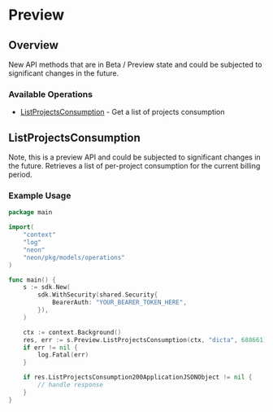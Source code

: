 # Preview

## Overview

New API methods that are in Beta / Preview state and could be subjected to significant changes in the future.

### Available Operations

* [ListProjectsConsumption](#listprojectsconsumption) - Get a list of projects consumption

## ListProjectsConsumption

Note, this is a preview API and could be subjected to significant changes in the future.
Retrieves a list of per-project consumption for the current billing period.


### Example Usage

```go
package main

import(
	"context"
	"log"
	"neon"
	"neon/pkg/models/operations"
)

func main() {
    s := sdk.New(
        sdk.WithSecurity(shared.Security{
            BearerAuth: "YOUR_BEARER_TOKEN_HERE",
        }),
    )

    ctx := context.Background()
    res, err := s.Preview.ListProjectsConsumption(ctx, "dicta", 688661)
    if err != nil {
        log.Fatal(err)
    }

    if res.ListProjectsConsumption200ApplicationJSONObject != nil {
        // handle response
    }
}
```
